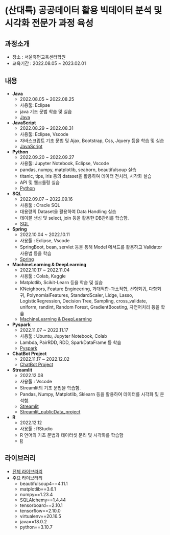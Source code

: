 # (산대특) 공공데이터 활용 빅데이터 분석 및 시각화 전문가 과정 육성
## **과정소개**
- 장소 : 서울휴먼교육센터학원
- 교육기간 : 2022.08.05 ~ 2023.02.01
## **내용**
- **Java**
    - 2022.08.05 ~ 2022.08.25
    - 사용툴: Eclipse
    - java 기초 문법 학습 및 실습
    - [Java](%EC%BD%94%EB%94%A9%EC%9E%90%EB%A3%8C/Java)
- **JavaScript**
    - 2022.08.29 ~ 2022.08.31
    - 사용툴: Eclipse, Vscode
    - 자바스크립트 기초 문법 및 Ajax, Bootstrap, Css, Jquery 등을 학습 및 실습
    - [JavaScript](%EC%BD%94%EB%94%A9%EC%9E%90%EB%A3%8C/JavaScript)
- **Python**
    - 2022.09.20 ~ 2022.09.27
    - 사용툴: Jupyter Notebook, Eclipse, Vscode
    - pandas, numpy, matplotlib, seaborn, beautifulsoup 실습
    - titanic, tips, iris 등의 dataset을 활용하여 데이터 전처리, 시각화 실습
    - API 및 웹크롤링 실습
    - [Python](%EC%BD%94%EB%94%A9%EC%9E%90%EB%A3%8C/Python)
- **SQL**
    - 2022.09.07 ~ 2022.09.16
    - 사용툴 : Oracle SQL
    - 대용량의 Dataset을 활용하여 Data Handling 실습
    - 테이블 생성 및 select, join 등을 활용한 DB관리를 학습함.
    - [SQL](%EC%BD%94%EB%94%A9%EC%9E%90%EB%A3%8C/SQL)
- **Spring**
    + 2022.10.04 ~ 2022.10.11
    + 사용툴 : Eclipse, Vscode
    + SpringBoot, bean, servlet 등을 통해 Model 메서드를 활용하고 Validator 사용법 등을 학습
    + [Spring](%EC%BD%94%EB%94%A9%EC%9E%90%EB%A3%8C/Spring)
- **MachineLearning & DeepLearning**
    - 2022.10.17 ~ 2022.11.04
    - 사용툴 : Colab, Kaggle
    - Matplotlib, Scikit-Learn 등을 학습 및 실습
    - KNeighbors, Feature Engineering, 과대적합-과소적합, 선형회귀, 다항회귀, PolynomialFeatures, StandardScaler, Lidge, Lasso, LogisticRegression, Decision Tree, Sampling, cross_validate, uniform, randint, Random Forest, GradientBoosting, 자연어처리 등을 학습
    - [MachineLearning & DeepLearning](%EC%BD%94%EB%94%A9%EC%9E%90%EB%A3%8C/Machine_Learning&Deep_Learning)
- **Pyspark**
    + 2022.11.07 ~ 2022.11.17
    + 사용툴 : Ubuntu, Jupyter Notebook, Colab
    + Lambda, PairRDD, RDD, SparkDataFrame 등 학습
    + [Pyspark](%EC%BD%94%EB%94%A9%EC%9E%90%EB%A3%8C/PySpark)
- **ChatBot Project**
    + 2022.11.17 ~ 2022.12.02
    + [ChatBot Project](https://github.com/Lospel/chatbot_project)
- **Streamlit**
    - 2022.12.08
    - 사용툴 : Vscode
    - Streamlit의 기초 문법을 학습함.
    - Pandas, Numpy, Matplotlib, Sklearn 등을 활용하여 데이터를 시각화 및 분석함.
    - [Streamlit](https://github.com/Lospel/streamlit-app-human)
    - [Streamlit_publicData_project](https://github.com/Lospel/Streamlit-publicData-project)
- **R**
    - 2022.12.12 
    - 사용툴 : RStudio
    - R 언어의 기초 문법과 데이터셋 분리 및 시각화를 학습함
    - [R](%EC%BD%94%EB%94%A9%EC%9E%90%EB%A3%8C/R)
## **라이브러리**
- [전체 라이브러리](requirements.txt)
- 주요 라이브러리
    + beautifulsoup4==4.11.1
    + matplotlib==3.6.1
    + numpy==1.23.4
    + SQLAlchemy==1.4.44
    + tensorboard==2.10.1
    + tensorflow==2.10.0
    + virtualenv==20.16.5
    + java==18.0.2
    + python==3.10.7